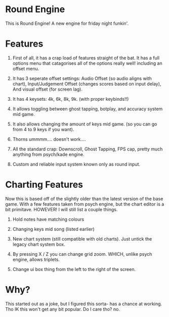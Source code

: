 # Round Engine

This is Round Engine! A new engine for friday night funkin'.

# Features

1. First of all, it has a crap load of features straight of the bat. It has a full options menu that catagorises all of the options really well! including an offset menu.

2. It has 3 seperate offset settings: Audio Offset (so audio aligns with chart), Input/Judgement Offset (changes scores based on input delay), And visual offset (for screen lag).

3. It has 4 keysets: 4k, 6k, 8k, 9k. (with proper keybinds!!)

4. It allows toggling between ghost tapping, botplay, and accuracy system mid game.

5. It also allows changing the amount of keys mid game. (so you can go from 4 to 9 keys if you want).

6. Thorns ummmm.... doesn't work....

7. All the standard crap: Downscroll, Ghost Tapping, FPS cap, pretty much anything from psych/kade engine.

8. Custom and reliable input system known only as round input.

# Charting Features

Now this is based off of the slightly older than the latest version of the base game. With a few features taken from psych engine, but the chart editor is a bit primitave. HOWEVER! I will still list a couple things.

1. Hold notes have matching colours

2. Changing keys mid song (listed earlier)

3. New chart system (still compatible with old charts). Just untick the legacy chart system box.

4. By pressing X / Z you can change grid zoom. WHICH, unlike psych engine, allows triplets.

5. Change ui box thing from the left to the right of the screen.

# Why?

This started out as a joke, but I figured this sorta- has a chance at working. Tho IK this won't get any bit popular. Do I care tho? no.
